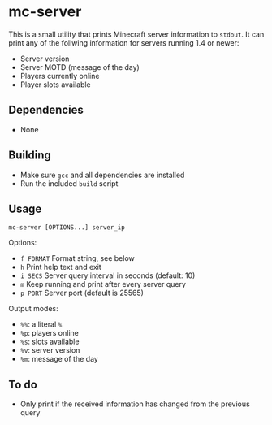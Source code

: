 # mc-server 

This is a small utility that prints Minecraft server information to `stdout`.
It can print any of the follwing information for servers running 1.4 or newer:

- Server version
- Server MOTD (message of the day)
- Players currently online
- Player slots available

## Dependencies

- None

## Building

- Make sure `gcc` and all dependencies are installed
- Run the included `build` script

## Usage

    mc-server [OPTIONS...] server_ip

Options:

- `f FORMAT` Format string, see below
- `h` Print help text and exit
- `i SECS` Server query interval in seconds (default: 10)
- `m` Keep running and print after every server query
- `p PORT` Server port (default is 25565)

Output modes:

- `%%`: a literal `%`
- `%p`: players online
- `%s`: slots available
- `%v`: server version
- `%m`: message of the day

## To do 

- Only print if the received information has changed from the previous query
